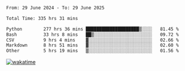 <!--START_SECTION:waka-->

```txt
From: 29 June 2024 - To: 29 June 2025

Total Time: 335 hrs 31 mins

Python        277 hrs 36 mins ████████████████████▒░░░░   81.45 %
Bash          33 hrs 8 mins   ██▒░░░░░░░░░░░░░░░░░░░░░░   09.72 %
CSV           9 hrs 4 mins    ▓░░░░░░░░░░░░░░░░░░░░░░░░   02.66 %
Markdown      8 hrs 51 mins   ▓░░░░░░░░░░░░░░░░░░░░░░░░   02.60 %
Other         5 hrs 19 mins   ▒░░░░░░░░░░░░░░░░░░░░░░░░   01.56 %
```

<!--END_SECTION:waka-->
[![wakatime](https://wakatime.com/badge/user/5f89a63a-5294-4958-ad30-2b3455e63f2a.svg)](https://wakatime.com/@5f89a63a-5294-4958-ad30-2b3455e63f2a)

